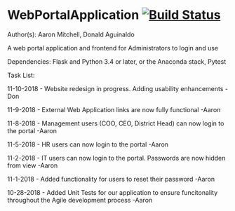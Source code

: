 # WebPortalApplication [![Build Status](https://travis-ci.com/AMitchell719/WebPortalApplication.svg?branch=master)](https://travis-ci.com/AMitchell719/WebPortalApplication)
Author(s): Aaron Mitchell,
		   Donald Aguinaldo

A web portal application and frontend for Administrators to login and use

Dependencies: Flask and Python 3.4 or later, or the Anaconda stack, Pytest

Task List:

11-10-2018 - Website redesign in progress. Adding usability enhancements -Don

11-9-2018 - External Web Application links are now fully functional -Aaron

11-8-2018 - Management users (COO, CEO, District Head) can now login to the portal -Aaron

11-5-2018 - HR users can now login to the portal -Aaron

11-2-2018 - IT users can now login to the portal. Passwords are now hidden from view -Aaron

11-1-2018 - Added functionality for users to reset their password -Aaron

10-28-2018 - Added Unit Tests for our application to ensure funcitonality throughout the Agile development process -Aaron
